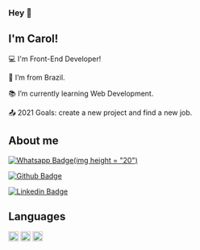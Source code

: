 ### Hey 👋

<!--
**carollbs/carollbs** is a ✨ _special_ ✨ repository because its `README.md` (this file) appears on your GitHub profile.

Here are some ideas to get you started:

- 🔭 I’m currently working on ...
- 🌱 I’m currently learning ...
- 👯 I’m looking to collaborate on ...
- 🤔 I’m looking for help with ...
- 💬 Ask me about ...
- 📫 How to reach me: ...
- 😄 Pronouns: ...
- ⚡ Fun fact: ...
-->
## I'm Carol!

 

:computer: I'm Front-End Developer!

:house_with_garden: I’m from Brazil.

:books: I’m currently learning Web Development.

:outbox_tray: 2021 Goals: create a new project and find a new job.

## About me

[![Whatsapp Badge](https://img.shields.io/badge/WhatsApp-25D366?style=for-the-badge&logo=whatsapp&logoColor=white=https://wa.me/5575992707627)(img height = "20")](https://wa.me/5575992707627)

[![Github Badge](https://img.shields.io/badge/-Github-000?style=flat-square&logo=Github&logoColor=white&link=https://github.com/carollbs)](https://github.com/carollbs)

[![Linkedin Badge](https://img.shields.io/badge/-LinkedIn-blue?style=flat-square&logo=Linkedin&logoColor=white&link=https://www.linkedin.com/in/caroldasilvaborges/)]( https://www.linkedin.com/in/caroldasilvaborges/)

## Languages

<img height= "20" src= "https://img.shields.io/badge/HTML5-E34F26?style=for-the-badge&logo=html5&logoColor=white">
<img height= "20" src= "https://img.shields.io/badge/CSS3-1572B6?style=for-the-badge&logo=css3&logoColor=white">
<img height= "20" src= "https://img.shields.io/badge/JavaScript-323330?style=for-the-badge&logo=javascript&logoColor=F7DF1E">


